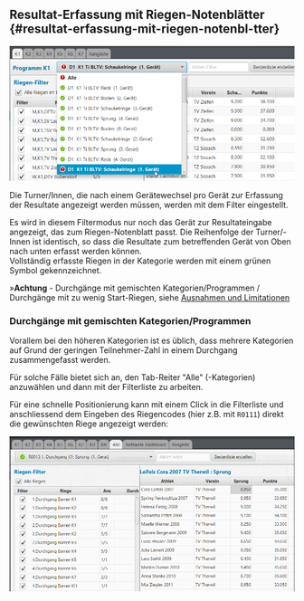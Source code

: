 ## Resultat-Erfassung mit Riegen-Notenblätter {#resultat-erfassung-mit-riegen-notenbl-tter}

![](/assets/resultat-erfassung-riegenblatt.png)

Die Turner/Innen, die nach einem Gerätewechsel pro Gerät zur Erfassung der Resultate angezeigt werden müssen, werden mit dem Filter eingestellt.

Es wird in diesem Filtermodus nur noch das Gerät zur Resultateingabe angezeigt, das zum Riegen-Notenblatt passt. Die Reihenfolge der Turner/-Innen ist identisch, so dass die Resultate zum betreffenden Gerät von Oben nach unten erfasst werden können.  
Vollständig erfasste Riegen in der Kategorie werden mit einem grünen Symbol gekennzeichnet.

»**Achtung** - Durchgänge mit gemischten Kategorien/Programmen / Durchgänge mit zu wenig Start-Riegen,
siehe [Ausnahmen und Limitationen](../wettkampf-vorbereitung/ausnahmen-limitationen.md)

### Durchgänge mit gemischten Kategorien/Programmen

Vorallem bei den höheren Kategorien ist es üblich, dass mehrere Kategorien auf Grund der geringen Teilnehmer-Zahl in einem Durchgang zusammengefasst werden.

Für solche Fälle bietet sich an, den Tab-Reiter "Alle" \(-Kategorien\) anzuwählen und dann mit der Filterliste zu arbeiten.

Für eine schnelle Positionierung kann mit einem Click in die Filterliste und anschliessend dem Eingeben des Riegencodes \(hier z.B. mit `R0111`\) direkt die gewünschten Riege angezeigt werden:

![](/assets/handle-riegencode.gif)

